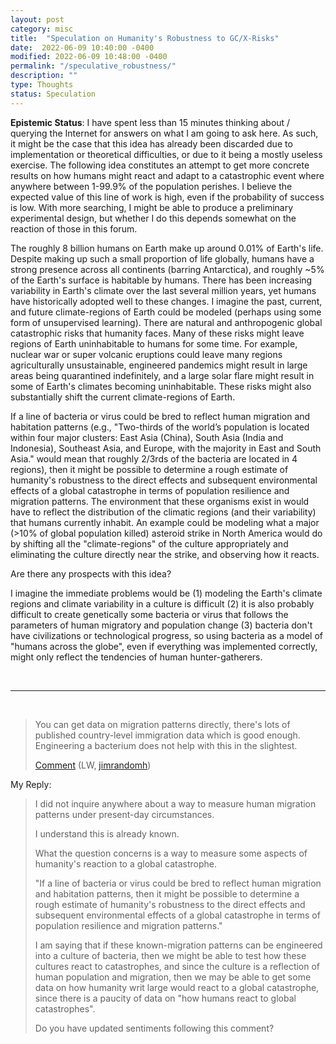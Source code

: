 ```yaml
---
layout: post
category: misc
title:  "Speculation on Humanity's Robustness to GC/X-Risks"
date:  2022-06-09 10:40:00 -0400
modified: 2022-06-09 10:48:00 -0400
permalink: "/speculative_robustness/"
description: ""
type: Thoughts
status: Speculation
---
```


<!-- How many distinct environments are there on Earth? 

How many of these environments have humans inhabited at one point or another? 

What global catastrophic and existential risks are there? 

How will these global catastrophics risks affect the distinct environments on Earth? 

How  -->

__Epistemic Status__: I have spent less than 15 minutes thinking about / querying the Internet for answers on what I am going to ask here. As such, it might be the case that this idea has already been discarded due to implementation or theoretical difficulties, or due to it being a mostly useless exercise. The following idea constitutes an attempt to get more concrete results on how humans might react and adapt to a catastrophic event where anywhere between 1-99.9% of the population perishes. I believe the expected value of this line of work is high, even if the probability of success is low. With more searching, I might be able to produce a preliminary experimental design, but whether I do this depends somewhat on the reaction of those in this forum. 

The roughly 8 billion humans on Earth make up around 0.01% of Earth's life. Despite making up such a small proportion of life globally, humans have a strong presence across all continents (barring Antarctica), and roughly ~5% of the Earth's surface is habitable by humans. There has been increasing variability in Earth's climate over the last several million years, yet humans have historically adopted well to these changes. I imagine the past, current, and future climate-regions of Earth could be modeled (perhaps using some form of unsupervised learning). There are natural and anthropogenic global catastrophic risks that humanity faces. Many of these risks might leave regions of Earth uninhabitable to humans for some time. For example, nuclear war or super volcanic eruptions could leave many regions agriculturally unsustainable, engineered pandemics might result in large areas being quarantined indefinitely, and a large solar flare might result in some of Earth's climates becoming uninhabitable. These risks might also substantially shift the current climate-regions of Earth.

If a line of bacteria or virus could be bred to reflect human migration and habitation patterns (e.g., "Two-thirds of the world’s population is located within four major clusters: East Asia (China), South Asia (India and Indonesia), Southeast Asia, and Europe, with the majority in East and South Asia." would mean that roughly 2/3rds of the bacteria are located in 4 regions), then it might be possible to determine a rough estimate of humanity's robustness to the direct effects and subsequent environmental effects of a global catastrophe in terms of population resilience and migration patterns. The environment that these organisms exist in would have to reflect the distribution of the climatic regions (and their variability) that humans currently inhabit. An example could be modeling what a major (>10% of global population killed) asteroid strike in North America would do by shifting all the "climate-regions" of the culture appropriately and eliminating the culture directly near the strike, and observing how it reacts. 

Are there any prospects with this idea? 

I imagine the immediate problems would be (1) modeling the Earth's climate regions and climate variability in a culture is difficult (2) it is also probably difficult to create genetically some bacteria or virus that follows the parameters of human migratory and population change (3) bacteria don't have civilizations or technological progress, so using bacteria as a model of "humans across the globe", even if everything was implemented correctly, might only reflect the tendencies of human hunter-gatherers.

<br>

---

<br>

> You can get data on migration patterns directly, there's lots of published country-level immigration data which is good enough. Engineering a bacterium does not help with this in the slightest.
> 
> [Comment](https://www.lesswrong.com/posts/rXPTkfcuxaoQsMGf5/modeling-humanity-s-robustness-to-gcrs?commentId=iMb5fLhgQtLuhiq53) (LW, [jimrandomh](https://www.lesswrong.com/users/jimrandomh))

My Reply: 

> I did not inquire anywhere about a way to measure human migration patterns under present-day circumstances.
> 
> I understand this is already known.
> 
> What the question concerns is a way to measure some aspects of humanity's reaction to a global catastrophe.
> 
> "If a line of bacteria or virus could be bred to reflect human migration and habitation patterns, then it might be possible to determine a rough estimate of humanity's robustness to the direct effects and subsequent environmental effects of a global catastrophe in terms of population resilience and migration patterns."
> 
> I am saying that if these known-migration patterns can be engineered into a culture of bacteria, then we might be able to test how these cultures react to catastrophes, and since the culture is a reflection of human population and migration, then we may be able to get some data on how humanity writ large would react to a global catastrophe, since there is a paucity of data on "how humans react to global catastrophes".
> 
> Do you have updated sentiments following this comment?

